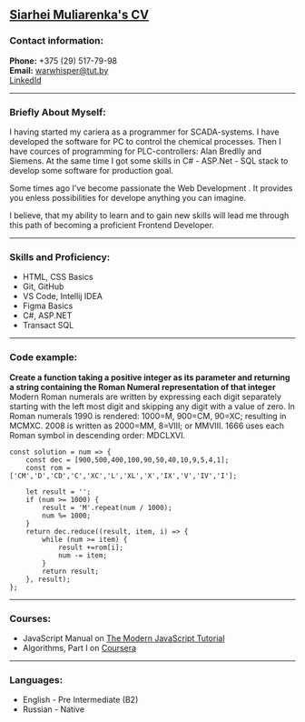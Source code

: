 ## [Siarhei Muliarenka's CV](https://surface74.github.io/rsschool-cv/cv)


### Contact information:

**Phone:** +375 (29) 517-79-98<br/>
**Email:** warwhisper@tut.by<br/>
[LinkedId](https://www.linkedin.com/in/sierhei-muliarenka-9a8163115)

---
### Briefly About Myself:
I having started my cariera as a programmer for SCADA-systems. I have developed the software for PC to control the chemical proсesses. Then I have cources of programming for PLC-controllers: Alan Bredlly and Siemens. At the same time I got some skills in C# - ASP.Net - SQL stack to develop some software for production goal.

Some times ago I've become passionate the Web Development . It provides you enless possibilities for develope anything you can imagine.

I believe, that my ability to learn and to gain new skills will lead me through this path of becoming a proficient Frontend Developer.

---

### Skills and Proficiency:
* HTML, CSS Basics
* Git, GitHub
* VS Code, Intellij IDEA
* Figma Basics
* C#, ASP.NET
* Transact SQL

---

### Code example:
**Create a function taking a positive integer as its parameter and returning a string containing the Roman Numeral representation of that integer**
Modern Roman numerals are written by expressing each digit separately starting with the left most digit and skipping any digit with a value of zero. In Roman numerals 1990 is rendered: 1000=M, 900=CM, 90=XC; resulting in MCMXC. 2008 is written as 2000=MM, 8=VIII; or MMVIII. 1666 uses each Roman symbol in descending order: MDCLXVI.
 
```
const solution = num => {
    const dec = [900,500,400,100,90,50,40,10,9,5,4,1];
    const rom = ['CM','D','CD','C','XC','L','XL','X','IX','V','IV','I'];

    let result = '';
    if (num >= 1000) {
        result = 'M'.repeat(num / 1000);
        num %= 1000;
    }
    return dec.reduce((result, item, i) => {
        while (num >= item) {
            result +=rom[i];
            num -= item;
        }
        return result;
    }, result);
};
```
---
### Courses:
* JavaScript Manual on [The Modern JavaScript Tutorial](https://javascript.info/)
* Algorithms, Part I on [Coursera](https://www.coursera.org)
---
### Languages:
* English - Pre Intermediate (B2)
* Russian - Native





